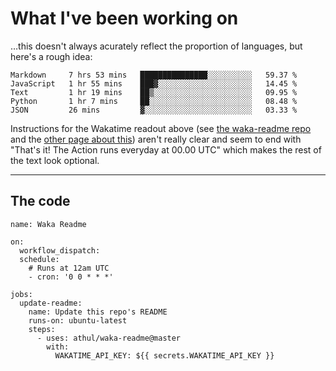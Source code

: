 # What I've been working on

…this doesn't always acurately reflect the proportion of languages, but here's a rough idea:

<!--START_SECTION:waka-->
```text
Markdown     7 hrs 53 mins   ███████████████░░░░░░░░░░   59.37 % 
JavaScript   1 hr 55 mins    ███▓░░░░░░░░░░░░░░░░░░░░░   14.45 % 
Text         1 hr 19 mins    ██▒░░░░░░░░░░░░░░░░░░░░░░   09.95 % 
Python       1 hr 7 mins     ██░░░░░░░░░░░░░░░░░░░░░░░   08.48 % 
JSON         26 mins         ▓░░░░░░░░░░░░░░░░░░░░░░░░   03.33 % 
```
<!--END_SECTION:waka-->

Instructions for the Wakatime readout above (see [the waka-readme repo](https://github.com/athul/waka-readme) and the [other page about this](https://github.com/marketplace/actions/waka-readme)) aren't really clear and seem to end with "That's it! The Action runs everyday at 00.00 UTC" which makes the rest of the text look optional.

---

## The code

```
name: Waka Readme

on:
  workflow_dispatch:
  schedule:
    # Runs at 12am UTC
    - cron: '0 0 * * *'

jobs:
  update-readme:
    name: Update this repo's README
    runs-on: ubuntu-latest
    steps:
      - uses: athul/waka-readme@master
        with:
          WAKATIME_API_KEY: ${{ secrets.WAKATIME_API_KEY }}
```
